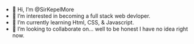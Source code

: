 - 👋 Hi, I’m @SirKepelMore 
- 👀 I’m interested in becoming a full stack web devloper.
- 🌱 I’m currently learning Html, CSS, & Javascript. 
- 💞️ I’m looking to collaborate on... well to be honest I have no idea right now.


<!---
SirKepelMore/SirKepelMore is a ✨ special ✨ repository because its `README.md` (this file) appears on your GitHub profile.
You can click the Preview link to take a look at your changes.
--->
